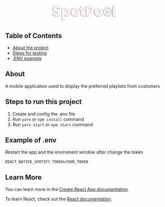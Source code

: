 <h1 align="center">
  <img src="./src/assets/SpotPool.png" alt="SpotPool" width="40%" />
</h1>

## Table of Contents
* [About the project](#about)
* [Steps for testing](#steps-to-run-this-project)
* [.ENV example](#example-of-.env)

## About
A mobile application used to display the preferred playlists from customers

## Steps to run this project

1. Create and config the .env file
2. Run `yarn` or `npm install` command
3. Run `yarn start` or `npm start` command

## Example of .env
Restart the app and the enviroment window after change the token

```
REACT_NATIVE_SPOTIFY_TOKEN=YOUR_TOKEN
```

## Learn More

You can learn more in the [Create React App documentation](https://facebook.github.io/create-react-app/docs/getting-started).

To learn React, check out the [React documentation](https://reactjs.org/).
